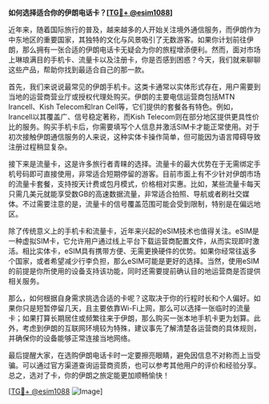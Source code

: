 **如何选择适合你的伊朗电话卡？[[TG💪+ @esim1088](https://t.me/s/esim1088)]**

近年来，随着国际旅行的普及，越来越多的人开始关注境外通信服务，而伊朗作为中东地区的重要国家，其独特的文化与风景吸引了无数游客。如果你计划前往伊朗，那么拥有一张合适的伊朗电话卡无疑会为你的旅程增添便利。然而，面对市场上琳琅满目的手机卡、流量卡以及注册卡，你是否感到困惑？今天，我们就来聊聊这些产品，帮助你找到最适合自己的那一款。

首先，我们来说说最常见的伊朗手机卡。这类卡通常以实体形式存在，用户需要到当地的运营商营业厅或授权代理处购买。伊朗的主要电信运营商包括MTN Irancell、Kish Telecom和Iran Cell等，它们提供的套餐各有特色。例如，Irancell以其覆盖广、信号稳定著称，而Kish Telecom则在部分地区提供更具性价比的服务。购买手机卡后，你需要填写个人信息并激活SIM卡才能正常使用。对于初次接触伊朗通信服务的人来说，这种实体卡操作简单，但可能因为语言障碍导致注册过程稍显复杂。

接下来是流量卡，这是许多旅行者青睐的选择。流量卡的最大优势在于无需绑定手机号码即可直接使用，非常适合短期停留的游客。目前市面上有不少针对伊朗市场的流量卡套餐，支持按天计费或包月模式，价格相对实惠。比如，某些流量卡每天只需几美元就能享受数GB的高速数据流量，非常适合拍照、导航或者刷社交媒体。不过需要注意的是，流量卡的信号覆盖范围可能会受到限制，特别是在偏远地区。

除了传统意义上的手机卡和流量卡，近年来兴起的eSIM技术也值得关注。eSIM是一种虚拟SIM卡，它允许用户通过线上平台下载运营商配置文件，从而实现即时激活。相比实体卡，eSIM具有携带方便、无需更换硬件的优势。如果你经常往返多个国家，或者希望减少行李负担，那么eSIM可能是更好的选择。当然，使用eSIM的前提是你所使用的设备支持该功能，同时还需要提前确认目的地运营商是否提供相关服务。

那么，如何根据自身需求挑选合适的卡呢？这取决于你的行程时长和个人偏好。如果你只是短暂停留几天，且主要依靠Wi-Fi上网，那么可以选择一张临时的流量卡；如果打算长期居住或频繁往来于伊朗，那么购买一张本地手机卡更为划算。此外，考虑到伊朗的互联网环境较为特殊，建议事先了解清楚各运营商的具体规则，并确保你的设备能够正常连接当地网络。

最后提醒大家，在选购伊朗电话卡时一定要擦亮眼睛，避免因信息不对称而上当受骗。可以通过官方渠道查询运营商资质，也可以参考其他用户的评价和经验分享。总之，选对了卡，你的伊朗之旅定能更加顺畅愉快！

[[TG💪+ @esim1088](https://t.me/s/esim1088) ![Image](https://i.postimg.cc/4NQfJmqS/Snipaste-2025-05-13-00-14-12.png)]